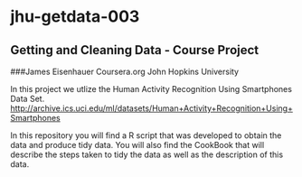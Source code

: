 jhu-getdata-003
===============

## Getting and Cleaning Data - Course Project
###James Eisenhauer
Coursera.org  John Hopkins University

In this project we utlize the Human Activity Recognition Using Smartphones Data Set.
http://archive.ics.uci.edu/ml/datasets/Human+Activity+Recognition+Using+Smartphones

In this repository you will find a R script that was developed to obtain the data and produce tidy data.
You will also find the CookBook that will describe the steps taken to tidy the data as well as the description of this data.

